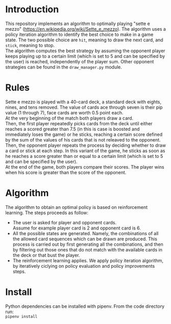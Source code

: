 # Introduction
This repository implements an algorithm to optimally playing "sette e mezzo" (https://en.wikipedia.org/wiki/Sette_e_mezzo).
The algorithm uses a policy iteration algorithm to identify the best choice to make in a game state. The two possible choice are `hit`, meaning
to draw the next card, and `stick`, meaning to stop.   
The algorithm computes the best strategy by assuming the opponent player keeps playing up to a certain limit 
(which is set to 5 and can be specified by the user) is reached, independently of the player sum.
Other opponent strategies can be found in the `draw_manager.py` module.

# Rules
Sette e mezzo is played with a 40-card deck, a standard deck with eights, nines, and tens removed. The value of cards ace 
through seven is their pip value (1 through 7), face cards are worth 0.5 point each.  
At the very beginning of the match both players draw a card.  
Then, the first player repeatedly picks cards from the deck until either reaches a scored greater
than 7.5 (in this is case is boosted and immediately loses the game) or he sticks, reaching a certain score 
defined by the sum of the values of his cards that is not releaved to the opponent.   
Then, the opponent player repeats the process by deciding whether to draw a card or stick at each step. In this variant of the game, 
he sticks as soon as he reaches a score greater than or equal to a certain limit (which is set to 5 and can be specified by the user).   
At the end of the game, both players compare their scores. The player wins when his score is greater than 
the score of the opponent.

# Algorithm
The algorithm to obtain an optimal policy is based on reinforcement learning. The steps proceeds as follow:

* The user is asked for player and opponent cards.  
  Assume for example player card is 2 and opponent card is 6.
* All the possible states are generated. Namely, the combinations of all the allowed card sequences 
  which can be drawn are produced. This process is carried out by first generating all the combinations, 
  and then by filtering out those ones that do not match with the available cards 
  in the deck or that bust the player.
* The reinforcement learning applies. We apply policy iteration algorithm, by iteratively ciclying
  on policy evaluation and policy improvements steps. 

# Install
Python dependencies can be installed with pipenv. From the code directory run:  
```pipenv install```
